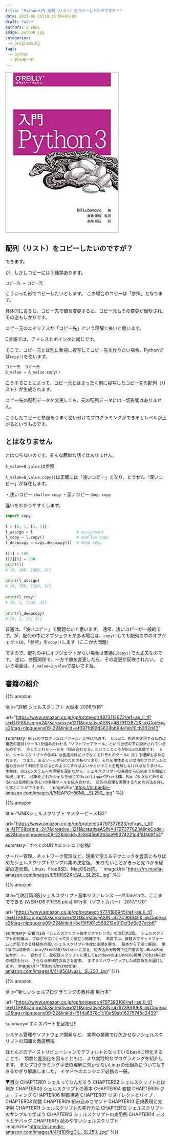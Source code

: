 ```yaml
---
title: "Python入門 配列（リスト）をコピーしたいのですが？"
date: 2023-06-15T10:13:59+09:00
draft: false
authors: suzuki
image: python.jpg
categories:
  - programming
tags:
  - python
  - 鈴木維一郎
---
```


![](python.jpg)

## 配列（リスト）をコピーしたいのですが？
できます。

が、しかしコピーには２種類あります。

```
コピー先 = コピー元
```

こういった形でコピーしたいとします。
この場合のコピーは「参照」となります。

具体的に言うと、コピー先で値を変更すると、コピー元もその変更が反映され、その逆もしかりです。

コピー元のエイリアスが「コピー先」という理解で良いと思います。

C言語では、アドレスとポインタと同じです。

そこで、コピー元とは別に新規に複写してコピー先を作りたい場合、Pythonでは`copy()`を使います。

```python
コピー先　コピー元
B_value = A_value.copy()
```

こうすることによって、コピー元とはまったく別に複写したコピー先の配列（リスト）が生成されます。

コピー先の配列データを変更しても、元の配列データには一切影響はありません。

こうしたコピーと参照をうまく使い分けてプログラミングができるとレベルが上がるというものです。

## とはなりません
とはならないのです。そんな簡単な話ではありません。

`A_value=B_value` は参照

`A_value=B_value.copy()`は正確には「浅いコピー」となり、とうぜん「深いコピー」が存在します。

・浅いコピー `shallow copy`
・深いコピー `deep copy`

違いをわかりやすくします。

```python
import copy

l = [0, 1, [2, 3]]
l_assign = l                   # assignment
l_copy = l.copy()              # shallow copy
l_deepcopy = copy.deepcopy(l)  # deep copy

l[1] = 100
l[2][0] = 200
print(l)
# [0, 100, [200, 3]]

print(l_assign)
# [0, 100, [200, 3]]

print(l_copy)
# [0, 1, [200, 3]]

print(l_deepcopy)
# [0, 1, [2, 3]]
```

普通は、「浅いコピー」で問題ないと思います。
通常、浅いコピーが一般的です。が、配列の中にオブジェクトがある場合は、`copy()`しても配列の中のオブジェクトは、「参照」を`copy()`します（ここが大問題）

ですので、配列の中にオブジェクトがない場合は普通に`copy()`で大丈夫なのです。
逆に、参照関係で、一方で値を変更したら、その変更が反映されたい。
という場合は、`A_value=B_value`で良いですね。




## 書籍の紹介
{{% amazon

title="詳解 シェルスクリプト 大型本  2006/1/16"

url="https://www.amazon.co.jp/gp/proteect/4873112672/ref=as_li_tl?ie=UTF8&camp=247&creative=1211&creativeASIN=4873112672&linkCode=as2&tag=nlpqueens09-22&linkId=ef087fd92d3628bb94e1eb10cb202d43"

summary=`Unixのプログラムは「ツール」と呼ばれます。
Unixは、処理を実現するために複数の道具(ツール)を組み合わせる「ソフトウェアツール」という思想の下に設計されているためです。
そしてこれらツールを「組み合わせる」ということこそがUnixの真髄です。
また、シェルスクリプトの作成には言語自体だけでなくそれぞれのツールに対する理解も求められます。
つまり、あるツールが何のためのものであり、それを単体あるいは他のプログラムと組み合わせて利用するにはどのようにすればよいかということを理解しなければなりません。
本書は、Unixシステムへの理解を深めながら、シェルスクリプトの基礎から応用までを幅広く解説します。
標準化されたシェルを通じてUnix(LinuxやFreeBSD、Mac OS XなどあらゆるUnix互換OSを含む)の各種ツールを組み合わせ、
目的の処理を実現するための方法を詳しく学ぶことができます。
`
imageUrl="https://m.media-amazon.com/images/I/51EAPCH56ML._SL250_.jpg"
%}}

{{% amazon

title="UNIXシェルスクリプト マスターピース132"

url="https://www.amazon.co.jp/gp/proteect/4797377623/ref=as_li_tl?ie=UTF8&camp=247&creative=1211&creativeASIN=4797377623&linkCode=as2&tag=nlpqueens09-22&linkId=3c8d4566263ae99374221c4f8f469154"

summary=`すべてのUNIXエンジニア必携!!

サーバー管理、ネットワーク管理など、現場で使えるテクニックを豊富にちりばめたシェルスクリプトサンプル集の決定版。
知りたいことがきっと見つかる秘密の道具箱。Linux、FreeBSD、MacOS対応。
`
imageUrl="https://m.media-amazon.com/images/I/51R5SZKrEAL._SL250_.jpg"
%}}


{{% amazon

title="[改訂第3版]シェルスクリプト基本リファレンス ──#!/bin/shで、ここまでできる (WEB+DB PRESS plus) 単行本（ソフトカバー）  2017/1/20"

url="https://www.amazon.co.jp/gp/proteect/4774186945/ref=as_li_tl?ie=UTF8&camp=247&creative=1211&creativeASIN=4774186945&linkCode=as2&tag=nlpqueens09-22&linkId=8ef3ff961c569212e910cf3d6e37dcb6"

summary=`定番の1冊『シェルスクリプト基本リファレンス』の改訂第3版。
シェルスクリプトの知識は、プログラマにとって長く役立つ知識です。
本書では、複数のプラットフォームに対応できる移植性の高いシェルスクリプト作成に主眼を置き、
基本から丁寧に解説。
第3版では最新のLinux/FreeBSD/Solarisに加え、組み込み分野等で注目度の高いBusyBoxもサポート。
合わせて、全収録スクリプトに関してWindowsおよびmacOS環境でのbashの動作確認も行い、さらなる移植性の高さを追求。
ますますパワーアップした改訂版をお届けします。`
imageUrl="https://m.media-amazon.com/images/I/41i956UyusL._SL250_.jpg"
%}}

{{% amazon

title="新しいシェルプログラミングの教科書 単行本"

url="https://www.amazon.co.jp/gp/proteect/4797393106/ref=as_li_tl?ie=UTF8&camp=247&creative=1211&creativeASIN=4797393106&linkCode=as2&tag=nlpqueens09-22&linkId=f514a6378c1c10e59ab16275745c2439"

summary=`エキスパートを目指せ!!

システム管理やソフトウェア開発など、
実際の業務では欠かせないシェルスクリプトの知識を徹底解説

ほとんどのディストリビューションでデフォルトとなっているbashに特化することで、
類書と差別化を図るとともに、より実践的なプログラミングを紹介します。
またプログラミング手法の理解に欠かせないLinuxの仕組みについてもできるかぎり解説しました。
イマドキのエンジニア必携の一冊。

▼目次
CHAPTER01 シェルってなんだろう
CHAPTER02 シェルスクリプトとは何か
CHAPTER03 シェルスクリプトの基本
CHAPTER04 変数
CHAPTER05 クォーティング
CHAPTER06 制御構造
CHAPTER07 リダイレクトとパイプ
CHAPTER08 関数
CHAPTER09 組み込みコマンド
CHAPTER10 正規表現と文字列
CHAPTER11 シェルスクリプトの実行方法
CHAPTER12 シェルスクリプトのサンプルで学ぼう
CHAPTER13 シェルスクリプトの実用例
CHAPTER14 テストとデバッグ
CHAPTER15 読みやすいシェルスクリプト
`
imageUrl="https://m.media-amazon.com/images/I/41d1D6rgDiL._SL250_.jpg"
%}}










